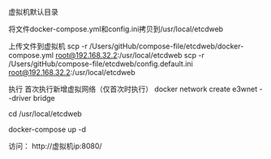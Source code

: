 虚拟机默认目录

将文件docker-compose.yml和config.ini拷贝到/usr/local/etcdweb

上传文件到虚拟机
scp -r /Users/gitHub/compose-file/etcdweb/docker-compose.yml root@192.168.32.2:/usr/local/etcdweb
scp -r /Users/gitHub/compose-file/etcdweb/config.default.ini root@192.168.32.2:/usr/local/etcdweb


执行
首次执行新增虚拟网络（仅首次时执行）
docker network create e3wnet --driver bridge


cd /usr/local/etcdweb

docker-compose up -d

访问：
http://虚拟机ip:8080/
